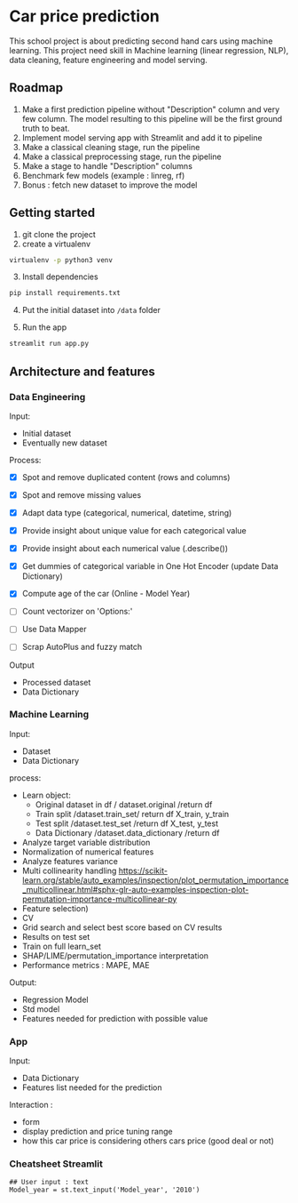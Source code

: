# Car price prediction

This school project is about predicting second hand cars using machine learning.
This project need skill in Machine learning (linear regression, NLP), data cleaning, feature engineering and model serving.

## Roadmap
1. Make a first prediction pipeline without "Description" column and very few column. The model resulting to this pipeline will be the first ground truth to beat.
2. Implement model serving app with Streamlit and add it to pipeline
2. Make a classical cleaning stage, run the pipeline
3. Make a classical preprocessing stage, run the pipeline
4. Make a stage to handle "Description" columns
4. Benchmark few models (example : linreg, rf)
5. Bonus : fetch new dataset to improve the model

## Getting started

1. git clone the project
2. create a virtualenv
```bash
virtualenv -p python3 venv
```
3. Install dependencies
```bash
pip install requirements.txt
```
4. Put the initial dataset into `/data` folder

5. Run the app
```bash
streamlit run app.py
```

## Architecture and features

### Data Engineering
Input:
- Initial dataset
- Eventually new  dataset 

Process:
- [X] Spot and remove duplicated content (rows and columns) 
- [X] Spot and remove missing values
- [X] Adapt data type (categorical, numerical, datetime, string)
- [X] Provide insight about unique value for each categorical value
- [X] Provide insight about each numerical value (.describe())
- [X] Get dummies of categorical variable in One Hot Encoder (update Data Dictionary)
- [X] Compute age of the car (Online - Model Year)

- [ ] Count vectorizer on 'Options:'
- [ ] Use Data Mapper
- [ ] Scrap AutoPlus and fuzzy match

Output
- Processed dataset
- Data Dictionary

### Machine Learning
Input:
- Dataset
- Data Dictionary

process:
- Learn object: 
    - Original dataset in df / dataset.original /return df
    - Train split /dataset.train_set/ return df X_train, y_train
    - Test split /dataset.test_set /return df X_test, y_test
    - Data Dictionary /dataset.data_dictionary /return df
- Analyze target variable distribution
- Normalization of numerical features
- Analyze features variance
- Multi collinearity handling https://scikit-learn.org/stable/auto_examples/inspection/plot_permutation_importance_multicollinear.html#sphx-glr-auto-examples-inspection-plot-permutation-importance-multicollinear-py
- Feature selection)
- CV
- Grid search and select best score based on CV results
- Results on test set
- Train on full learn_set
- SHAP/LIME/permutation_importance interpretation
- Performance metrics : MAPE, MAE

Output:
- Regression Model
- Std model 
- Features needed for prediction with possible value

### App

Input:
- Data Dictionary
- Features list needed for the prediction

Interaction :
- form
- display prediction and price tuning range
- how this car price is considering others cars price (good deal or not)

### Cheatsheet Streamlit

```python3
## User input : text
Model_year = st.text_input('Model_year', '2010')
```

